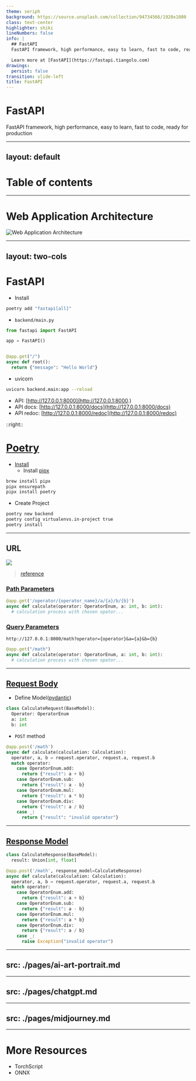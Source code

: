 ```yaml
---
theme: seriph
background: https://source.unsplash.com/collection/94734566/1920x1080
class: text-center
highlighter: shiki
lineNumbers: false
info: |
  ## FastAPI
  FastAPI framework, high performance, easy to learn, fast to code, ready for production

  Learn more at [FastAPI](https://fastapi.tiangolo.com)
drawings:
  persist: false
transition: slide-left
title: FastAPI
---
```


# FastAPI

FastAPI framework, high performance, easy to learn, fast to code, ready for production

---
layout: default
---

# Table of contents

<Toc></Toc>

---

# Web Application Architecture

<img src='/web-application-architecture-diagram.png' alt='Web Application Architecture' class='h-full' />

---
layout: two-cols
---

# FastAPI
- Install

```bash
poetry add "fastapi[all]"
```

- `backend/main.py`

```python
from fastapi import FastAPI

app = FastAPI()


@app.get("/")
async def root():
  return {"message": "Hello World"}
```

- uvicorn

```bash
uvicorn backend.main:app --reload
```

- API: [http://127.0.0.1:8000](http://127.0.0.1:8000.)
- API docs: [http://127.0.0.1:8000/docs](http://127.0.0.1:8000/docs)
- API redoc: [http://127.0.0.1:8000/redoc](http://127.0.0.1:8000/redoc)

::right::

# [Poetry](https://python-poetry.org/)

- [Install](https://python-poetry.org/docs/#installation)
  - Install [pipx](https://github.com/pypa/pipx)

```bash
brew install pipx
pipx ensurepath
pipx install poetry
```
- Create Project

```bash
poetry new backend
poetry config virtualenvs.in-project true
poetry install
```

---

## URL
![](/mdn-url-all.png)
> [reference](https://developer.mozilla.org/en-US/docs/Learn/Common_questions/What_is_a_URL)

### [Path Parameters](https://fastapi.tiangolo.com/tutorial/path-params/)
```python
@app.get('/operator/{operator_name}/a/{a}/b/{b}')
async def calculate(operator: OperatorEnum, a: int, b: int):
  # calculation process with chosen opator...
```

### [Query Parameters](https://fastapi.tiangolo.com/tutorial/query-params/)
```
http://127.0.0.1:8000/math?operator={operator}&a={a}&b={b}
```
```python
@app.get("/math")
async def calculate(operator: OperatorEnum, a: int, b: int):
  # calculation process with chosen opator...
```

---

## [Request Body](https://fastapi.tiangolo.com/tutorial/body/)
- Define Model([pydantic](https://pydantic-docs.helpmanual.io/))

```python
class CalculateRequest(BaseModel):
  Operator: OperatorEnum
  a: int
  b: int
```

- `POST` method
```python
@app.post('/math')
async def calculate(calculation: Calculation):
  operator, a, b = request.operator, request.a, request.b
  match operator:
    case OperatorEnum.add:
      return {"result": a + b}
    case OperatorEnum.sub:
      return {"result": a - b}
    case OperatorEnum.mul:
      return {"result": a * b}
    case OperatorEnum.div:
      return {"result": a / b}
    case _:
      return {"result": "invalid operator"}
```

---

## [Response Model](https://fastapi.tiangolo.com/tutorial/response-model/)

```python
class CalculateResponse(BaseModel):
  result: Union[int, float]
```

```python
@app.post('/math', response_model=CalculateResponse)
async def calculate(calculation: Calculation):
  operator, a, b = request.operator, request.a, request.b
  match operator:
    case OperatorEnum.add:
      return {"result": a + b}
    case OperatorEnum.sub:
      return {"result": a - b}
    case OperatorEnum.mul:
      return {"result": a * b}
    case OperatorEnum.div:
      return {"result": a / b}
    case _:
      raise Exception("invalid operator")
```
---
src: ./pages/ai-art-portrait.md
---
---
src: ./pages/chatgpt.md
---
---
src: ./pages/midjourney.md
---

---

# More Resources
- TorchScript
- ONNX